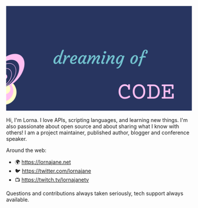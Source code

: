 <img src="https://raw.githubusercontent.com/lornajane/lornajane/master/20200718_124422_0000.png" alt="Image says: Dreaming of CODE" >

Hi, I'm Lorna. I love APIs, scripting languages, and learning new things. I'm also passionate about open source and about sharing what I know with others! I am a project maintainer, published author, blogger and conference speaker.

Around the web:
 - :earth_africa: <https://lornajane.net>
 - :bird: <https://twitter.com/lornajane>
 - :tv: <https://twitch.tv/lornajanetv>

Questions and contributions always taken seriously, tech support always available.
